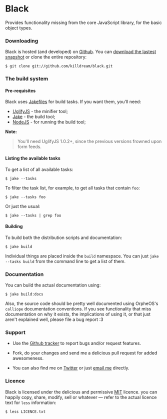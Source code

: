 Black
=====

Provides functionality missing from the core JavaScript library, for the
basic object types.


### Downloading

Black is hosted (and developed) on [Github][]. You can
[download the lastest snapshot][snapshot] or clone the entire
repository:

    $ git clone git://github.com/killdream/black.git
    
[Github]: https://github.com/killdream/black
[snapshot]: https://github.com/killdream/black/zipball/master
    
    
### The build system
    
#### Pre-requisites
    
Black uses [Jakefiles][Jake] for build tasks. If you want them, you'll need:
    
* [UglifyJS][]     - the minifier tool;
* [Jake][]         - the build tool;
* [NodeJS][]       - for running the build tool;
    
**Note:**

> You'll need UglifyJS 1.0.2+, since the previous versions frowned upon
> form feeds. 
    
[Jake]:     https://github.com/mde/jake
[UglifyJS]: https://github.com/mishoo/UglifyJS
[NodeJS]:   https://nodejs.org

    
#### Listing the available tasks
   
To get a list of all available tasks:
    
    $ jake --tasks
    
To filter the task list, for example, to get all tasks that contain `foo`:
    
    $ jake --tasks foo
    
Or just the usual:    

    $ jake --tasks | grep foo


#### Building

To build both the distribution scripts and documentation:

    $ jake build

Individual things are placed inside the `build` namespace. You can just
`jake --tasks build` from the command line to get a list of them.


### Documentation

You can build the actual documentation using:

    $ jake build:docs

Also, the source code should be pretty well documented using OrpheOS's
`calliope` documentation conventions. If you see functionality that miss
documentation on why it exists, the implications of using it, or that
just aren't explained well, please file a bug report :3


### Support

-  Use the [Github tracker][tracker] to report bugs and/or request
   features.

-  Fork, do your changes and send me a delicious pull request for added
   awesomeness.
   
-  You can also find me on [Twitter][] or just [email me][] directly.
      
[tracker]: https://github.com/killdream/black/issues
[Twitter]: http://twitter.com/notSorella
[email me]: mailto:quildreen@gmail.com
      
      
### Licence
      
Black is licensed under the delicious and permissive [MIT][] licence. you
can happily copy, share, modify, sell or whatever — refer to the actual
licence text for `less` information:
      
    $ less LICENCE.txt
    
[MIT]: https://github.com/killdream/black/raw/master/LICENCE.txt
    
